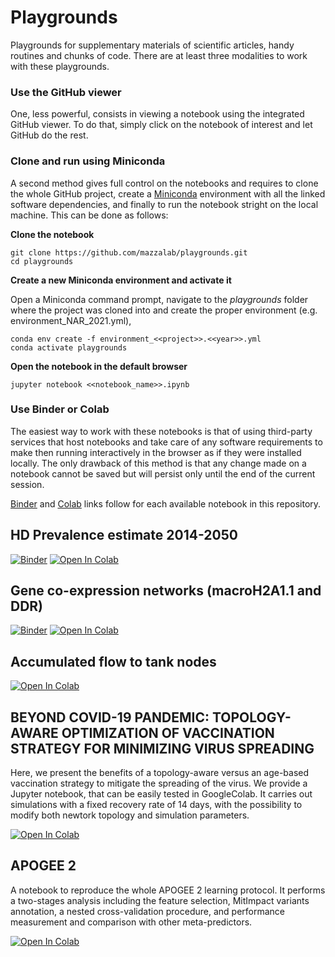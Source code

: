 # Playgrounds

Playgrounds for supplementary materials of scientific articles, handy routines and chunks of code. There are at least three modalities to work with these playgrounds.

### Use the GitHub viewer

One, less powerful, consists in viewing a notebook using the integrated GitHub viewer. To do that, simply click on the notebook of interest and let GitHub do the rest.

### Clone and run using Miniconda

A second method gives full control on the notebooks and requires to clone the whole GitHub project, create a [Miniconda](https://docs.conda.io/en/latest/miniconda.html) environment with all the linked software dependencies, and finally to run the notebook stright on the local machine. This can be done as follows:

**Clone the notebook**

```
git clone https://github.com/mazzalab/playgrounds.git
cd playgrounds
```

**Create a new Miniconda environment and activate it**

Open a Miniconda command prompt, navigate to the _playgrounds_ folder where the project was cloned into and create the proper environment (e.g. environment_NAR_2021.yml),

```
conda env create -f environment_<<project>>.<<year>>.yml
conda activate playgrounds
```

**Open the notebook in the default browser**

```
jupyter notebook <<notebook_name>>.ipynb
```

### Use Binder or Colab

The easiest way to work with these notebooks is that of using third-party services that host notebooks and take care of any software requirements to make then running interactively in the browser as if they were installed locally. The only drawback of this method is that any change made on a notebook cannot be saved but will persist only until the end of the current session.

[Binder](https://mybinder.org/) and [Colab](https://colab.research.google.com/) links follow for each available notebook in this repository.

## HD Prevalence estimate 2014-2050

[![Binder](https://mybinder.org/badge_logo.svg)](https://mybinder.org/v2/gh/mazzalab/playgrounds/master?filepath=HD_prevalence_JNNP_2020.ipynb)
[![Open In Colab](https://colab.research.google.com/assets/colab-badge.svg)](https://colab.research.google.com/github/mazzalab/playgrounds/blob/master/HD_prevalence_JNNP_2020.ipynb)

## Gene co-expression networks (macroH2A1.1 and DDR)

[![Binder](https://mybinder.org/badge_logo.svg)](https://mybinder.org/v2/gh/mazzalab/playgrounds/master?filepath=macroH2A_IPS_StemCells_2021.ipynb)
[![Open In Colab](https://colab.research.google.com/assets/colab-badge.svg)](https://colab.research.google.com/github/mazzalab/playgrounds/blob/master/macroH2A_IPS_StemCells_2021.ipynb)

## Accumulated flow to tank nodes

[![Open In Colab](https://colab.research.google.com/assets/colab-badge.svg)](https://colab.research.google.com/github/mazzalab/playgrounds/blob/master/accumulated_flow.ipynb)

## BEYOND COVID-19 PANDEMIC: TOPOLOGY-AWARE OPTIMIZATION OF VACCINATION STRATEGY FOR MINIMIZING VIRUS SPREADING

Here, we present the benefits of a topology-aware versus an age-based vaccination strategy to mitigate the spreading of the virus.
We provide a Jupyter notebook, that can be easily tested in GoogleColab. It carries out simulations with a fixed recovery rate of 14 days, with the possibility to modify both newtork topology and simulation parameters.

[![Open In Colab](https://colab.research.google.com/assets/colab-badge.svg)](https://colab.research.google.com/github/mazzalab/playgrounds/blob/master/Non_markov_SIR_covid.ipynb)

## APOGEE 2

A notebook to reproduce the whole APOGEE 2 learning protocol. It performs a two-stages analysis including the feature selection, MitImpact variants annotation, a nested cross-validation procedure, and performance measurement and comparison with other meta-predictors.

[![Open In Colab](https://colab.research.google.com/assets/colab-badge.svg)](https://colab.research.google.com/github/mazzalab/playgrounds/blob/master/apogee2_NMeth_2022.ipynb)
